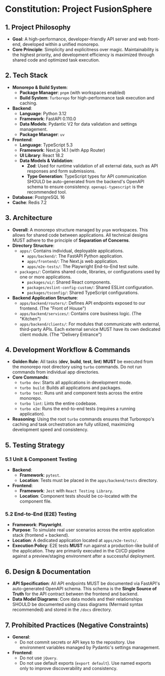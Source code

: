 # Constitution: Project FusionSphere

## 1. Project Philosophy

- **Goal**: A high-performance, developer-friendly API server and web front-end, developed within a unified monorepo.
- **Core Principle**: Simplicity and explicitness over magic. Maintainability is the highest priority, and development efficiency is maximized through shared code and optimized task execution.

## 2. Tech Stack

- **Monorepo & Build System**:
  - **Package Manager**: `pnpm` (with workspaces enabled)
  - **Build System**: `Turborepo` for high-performance task execution and caching.
- **Backend**:
  - **Language**: Python 3.12
  - **Framework**: FastAPI 0.110.0
  - **Data Models**: Pydantic V2 for data validation and settings management.
  - **Package Manager**: `uv`
- **Frontend**:
  - **Language**: TypeScript 5.3
  - **Framework**: Next.js 14.1 (with App Router)
  - **UI Library**: React 18.2
  - **Data Models & Validation**:
    - **Zod**: Used for runtime validation of all external data, such as API responses and form submissions.
    - **Type Generation**: TypeScript types for API communication SHOULD be auto-generated from the backend's OpenAPI schema to ensure consistency. `openapi-typescript` is the recommended tool.
- **Database**: PostgreSQL 16
- **Cache**: Redis 7.2

## 3. Architecture

- **Overall**: A monorepo structure managed by `pnpm` workspaces. This allows for shared code between applications. All technical designs MUST adhere to the principle of **Separation of Concerns**.
- **Directory Structure**:
  - `apps/`: Contains individual, deployable applications.
    - `apps/backend/`: The FastAPI Python application.
    - `apps/frontend/`: The Next.js web application.
    - `apps/e2e-tests/`: The Playwright End-to-End test suite.
  - `packages/`: Contains shared code, libraries, or configurations used by one or more applications.
    - `packages/ui/`: Shared React components.
    - `packages/eslint-config-custom/`: Shared ESLint configuration.
    - `packages/tsconfig/`: Shared TypeScript configurations.
- **Backend Application Structure**:
    - `apps/backend/routers/`: Defines API endpoints exposed to our frontend. (The "Front of House")
    - `apps/backend/services/`: Contains core business logic. (The "Kitchen")
    - `apps/backend/clients/`: For modules that communicate with external, third-party APIs. Each external service MUST have its own dedicated client module. (The "Delivery Entrance")

## 4. Development Workflow & Commands

- **Golden Rule**: All tasks (**dev**, **build**, **test**, **lint**) **MUST** be executed from the monorepo root directory using `turbo` commands. Do not run commands from individual app directories.
- **Core Commands**:
  - `turbo dev`: Starts all applications in development mode.
  - `turbo build`: Builds all applications and packages.
  - `turbo test`: Runs unit and component tests across the entire monorepo.
  - `turbo lint`: Lints the entire codebase.
  - `turbo e2e`: Runs the end-to-end tests (requires a running application).
- **Reasoning**: Using the root `turbo` commands ensures that Turborepo's caching and task orchestration are fully utilized, maximizing development speed and consistency.

## 5. Testing Strategy

### 5.1 Unit & Component Testing
- **Backend**:
  - **Framework**: `pytest`.
  - **Location**: Tests must be placed in the `apps/backend/tests` directory.
- **Frontend**:
  - **Framework**: `Jest` with `React Testing Library`.
  - **Location**: Component tests should be co-located with the component file.

### 5.2 End-to-End (E2E) Testing
- **Framework**: **Playwright**.
- **Purpose**: To simulate real user scenarios across the entire application stack (frontend + backend).
- **Location**: A dedicated application located at `apps/e2e-tests/`.
- **Execution Policy**: E2E tests **MUST** run against a production-like build of the application. They are primarily executed in the CI/CD pipeline against a preview/staging environment after a successful deployment.

## 6. Design & Documentation

- **API Specification**: All API endpoints MUST be documented via FastAPI's auto-generated OpenAPI schema. This schema is the **Single Source of Truth** for the API contract between the frontend and backend.
- **Data Model Diagrams**: Core data models and their relationships SHOULD be documented using class diagrams (Mermaid syntax recommended) and stored in the `/docs` directory.

## 7. Prohibited Practices (Negative Constraints)

- **General**:
  - Do not commit secrets or API keys to the repository. Use environment variables managed by Pydantic's settings management.
- **Frontend**:
  - Do not use `jQuery`.
  - Do not use default exports (`export default`). Use named exports only to improve discoverability and consistency.